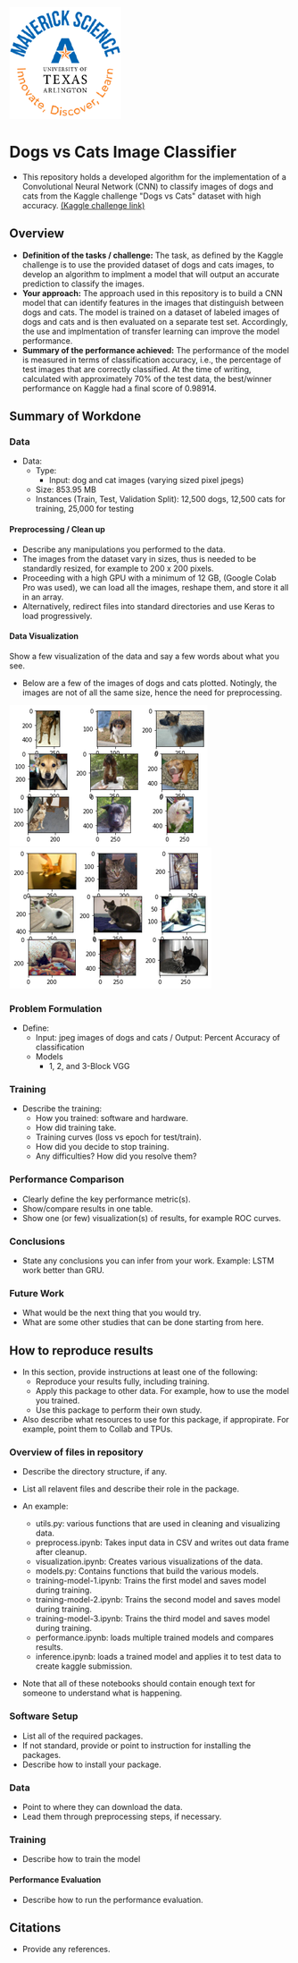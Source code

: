 ![](UTA-DataScience-Logo.png)

# Dogs vs Cats Image Classifier

* This repository holds a developed algorithm for the implementation of a Convolutional Neural Network (CNN) to classify images of dogs and cats from the Kaggle challenge "Dogs vs Cats" dataset with high accuracy.  [(Kaggle challenge link)](https://www.kaggle.com/competitions/dogs-vs-cats/overview)

## Overview

  * **Definition of the tasks / challenge:**  The task, as defined by the Kaggle challenge is to use the provided dataset of dogs and cats images, to develop an algorithm to implment a model that will output an accurate prediction to classify the images.
  * **Your approach:** The approach used in this repository is to build a CNN model that can identify features in the images that distinguish between dogs and cats. The model is trained on a dataset of labeled images of dogs and cats and is then evaluated on a separate test set. Accordingly, the use and implmentation of transfer learning can improve the model performance.
  * **Summary of the performance achieved:** The performance of the model is measured in terms of classification accuracy, i.e., the percentage of test images that are correctly classified. At the time of writing, calculated with approximately 70% of the test data, the best/winner performance on Kaggle had a final score of 0.98914.

## Summary of Workdone

### Data

* Data:
  * Type:
    * Input: dog and cat images (varying sized pixel jpegs)
  * Size: 853.95 MB
  * Instances (Train, Test, Validation Split): 12,500 dogs, 12,500 cats for training, 25,000 for testing

#### Preprocessing / Clean up

* Describe any manipulations you performed to the data.
* The images from the dataset vary in sizes, thus is needed to be standardly resized, for example to 200 x 200 pixels.
* Proceeding with a high GPU with a minimum of 12 GB, (Google Colab Pro was used), we can load all the images, reshape them, and store it all in an array.
* Alternatively, redirect files into standard directories and use Keras to load progressively.

#### Data Visualization

Show a few visualization of the data and say a few words about what you see.
* Below are a few of the images of dogs and cats plotted. Notingly, the images are not of all the same size, hence the need for preprocessing.

![](DogVisualization.png)
![](CatVisualization.png)

### Problem Formulation

* Define:
  * Input: jpeg images of dogs and cats / Output: Percent Accuracy of classification
  * Models
    * 1, 2, and 3-Block VGG

### Training

* Describe the training:
  * How you trained: software and hardware.
  * How did training take.
  * Training curves (loss vs epoch for test/train).
  * How did you decide to stop training.
  * Any difficulties? How did you resolve them?

### Performance Comparison

* Clearly define the key performance metric(s).
* Show/compare results in one table.
* Show one (or few) visualization(s) of results, for example ROC curves.

### Conclusions

* State any conclusions you can infer from your work. Example: LSTM work better than GRU.

### Future Work

* What would be the next thing that you would try.
* What are some other studies that can be done starting from here.

## How to reproduce results

* In this section, provide instructions at least one of the following:
   * Reproduce your results fully, including training.
   * Apply this package to other data. For example, how to use the model you trained.
   * Use this package to perform their own study.
* Also describe what resources to use for this package, if appropirate. For example, point them to Collab and TPUs.

### Overview of files in repository

* Describe the directory structure, if any.
* List all relavent files and describe their role in the package.
* An example:
  * utils.py: various functions that are used in cleaning and visualizing data.
  * preprocess.ipynb: Takes input data in CSV and writes out data frame after cleanup.
  * visualization.ipynb: Creates various visualizations of the data.
  * models.py: Contains functions that build the various models.
  * training-model-1.ipynb: Trains the first model and saves model during training.
  * training-model-2.ipynb: Trains the second model and saves model during training.
  * training-model-3.ipynb: Trains the third model and saves model during training.
  * performance.ipynb: loads multiple trained models and compares results.
  * inference.ipynb: loads a trained model and applies it to test data to create kaggle submission.

* Note that all of these notebooks should contain enough text for someone to understand what is happening.

### Software Setup
* List all of the required packages.
* If not standard, provide or point to instruction for installing the packages.
* Describe how to install your package.

### Data

* Point to where they can download the data.
* Lead them through preprocessing steps, if necessary.

### Training

* Describe how to train the model

#### Performance Evaluation

* Describe how to run the performance evaluation.


## Citations

* Provide any references.







